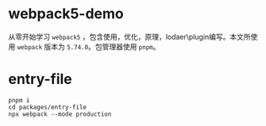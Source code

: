 # webpack5-demo

从零开始学习 `webpack5` ，包含使用，优化，原理，lodaer\plugin编写。本文所使用 `webpack` 版本为 `5.74.0`。包管理器使用 `pnpm`。



# entry-file

```
pnpm i
cd packages/entry-file
npx webpack --mode production
```
